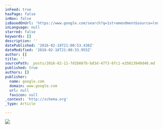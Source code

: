 ```yaml
---
inFeed: true
hasPage: false
inNav: false
isBasedOnUrl: 'https://www.google.com/search?q=1st+amendment&source=lnms&tbm=isch&sa=X&ved=0ahUKEwjE99uwl-_KAhUCYyYKHR6DC5EQ_AUIBygB&biw=1155&bih=616#tbm=isch&tbs=rimg%3ACaef5LOTjsEqIjg6eiUR--dP76ZnB4UOp9mx-BTMnB25nXPTXqPw6hVGOeVc-y3pnK19rmp4Zlism8ns9pyC-ZzXwCoSCTp6JRH750_1vEYtiXRICjqB3KhIJpmcHhQ6n2bERqsPrWXUcTZQqEgn4FMycHbmdcxHpDDA7OnDcxioSCdNeo_1DqFUY5ER3baMOGO2jjKhIJ5Vz7LemcrX0R4nwHJwheumcqEgmuanhmWKybyRElDY3FX9pZdSoSCez2nIL5nNfAEWzaq1C78Sd8&q=1st%20amendment&imgrc=RG-OMrB0xoS9rM%3A'
inLanguage: null
starred: false
keywords: []
description: ''
datePublished: '2016-02-18T21:00:53.438Z'
dateModified: '2016-02-18T21:00:33.955Z'
author: []
title: ''
sourcePath: _posts/2016-02-11-7d1b667b-bd3d-4773-8fc1-e35813940d40.md
published: true
authors: []
publisher:
  name: google.com
  domain: www.google.com
  url: null
  favicon: null
_context: 'http://schema.org'
_type: Article

---
```

![](http://c85c7a.medialib.glogster.com/media/fd/fd74c3c0bb3c2d521a0256a02779330c332d03b06de4b7e7627eaeda96e70ab6/first-amendment-advisory-logo.jpg)